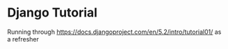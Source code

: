 # Django Tutorial

Running through https://docs.djangoproject.com/en/5.2/intro/tutorial01/ as a refresher
